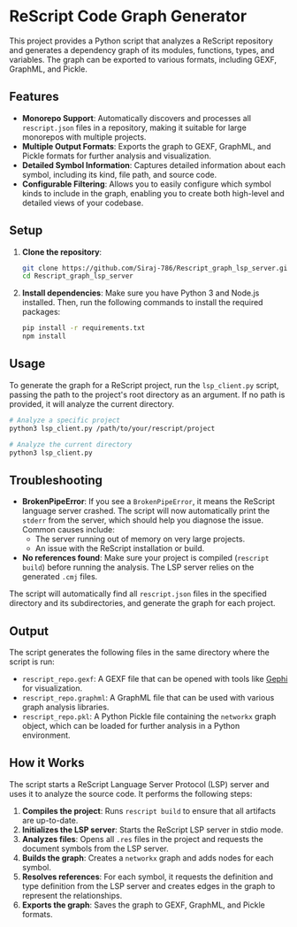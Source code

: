# ReScript Code Graph Generator

This project provides a Python script that analyzes a ReScript repository and generates a dependency graph of its modules, functions, types, and variables. The graph can be exported to various formats, including GEXF, GraphML, and Pickle.

## Features

*   **Monorepo Support**: Automatically discovers and processes all `rescript.json` files in a repository, making it suitable for large monorepos with multiple projects.
*   **Multiple Output Formats**: Exports the graph to GEXF, GraphML, and Pickle formats for further analysis and visualization.
*   **Detailed Symbol Information**: Captures detailed information about each symbol, including its kind, file path, and source code.
*   **Configurable Filtering**: Allows you to easily configure which symbol kinds to include in the graph, enabling you to create both high-level and detailed views of your codebase.

## Setup

1.  **Clone the repository**:
    ```bash
    git clone https://github.com/Siraj-786/Rescript_graph_lsp_server.git
    cd Rescript_graph_lsp_server
    ```

2.  **Install dependencies**:
    Make sure you have Python 3 and Node.js installed. Then, run the following commands to install the required packages:
    ```bash
    pip install -r requirements.txt
    npm install
    ```

## Usage

To generate the graph for a ReScript project, run the `lsp_client.py` script, passing the path to the project's root directory as an argument. If no path is provided, it will analyze the current directory.

```bash
# Analyze a specific project
python3 lsp_client.py /path/to/your/rescript/project

# Analyze the current directory
python3 lsp_client.py
```

## Troubleshooting

-   **BrokenPipeError**: If you see a `BrokenPipeError`, it means the ReScript language server crashed. The script will now automatically print the `stderr` from the server, which should help you diagnose the issue. Common causes include:
    -   The server running out of memory on very large projects.
    -   An issue with the ReScript installation or build.
-   **No references found**: Make sure your project is compiled (`rescript build`) before running the analysis. The LSP server relies on the generated `.cmj` files.

The script will automatically find all `rescript.json` files in the specified directory and its subdirectories, and generate the graph for each project.

## Output

The script generates the following files in the same directory where the script is run:

*   `rescript_repo.gexf`: A GEXF file that can be opened with tools like [Gephi](https://gephi.org/) for visualization.
*   `rescript_repo.graphml`: A GraphML file that can be used with various graph analysis libraries.
*   `rescript_repo.pkl`: A Python Pickle file containing the `networkx` graph object, which can be loaded for further analysis in a Python environment.

## How it Works

The script starts a ReScript Language Server Protocol (LSP) server and uses it to analyze the source code. It performs the following steps:

1.  **Compiles the project**: Runs `rescript build` to ensure that all artifacts are up-to-date.
2.  **Initializes the LSP server**: Starts the ReScript LSP server in stdio mode.
3.  **Analyzes files**: Opens all `.res` files in the project and requests the document symbols from the LSP server.
4.  **Builds the graph**: Creates a `networkx` graph and adds nodes for each symbol.
5.  **Resolves references**: For each symbol, it requests the definition and type definition from the LSP server and creates edges in the graph to represent the relationships.
6.  **Exports the graph**: Saves the graph to GEXF, GraphML, and Pickle formats.
